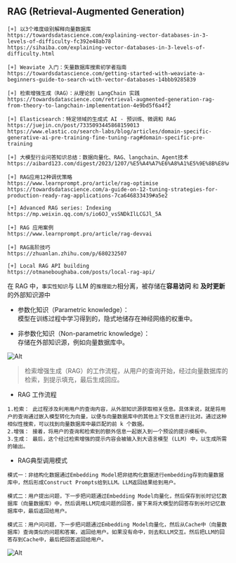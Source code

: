 ## RAG (Retrieval-Augmented Generation)

```
[+] 以3个难度级别解释向量数据库
https://towardsdatascience.com/explaining-vector-databases-in-3-levels-of-difficulty-fc392e48ab78
https://sihaiba.com/explaining-vector-databases-in-3-levels-of-difficulty.html

[+] Weaviate 入门：矢量数据库搜索初学者指南
https://towardsdatascience.com/getting-started-with-weaviate-a-beginners-guide-to-search-with-vector-databases-14bbb9285839

[+] 检索增强生成（RAG）：从理论到 LangChain 实践
https://towardsdatascience.com/retrieval-augmented-generation-rag-from-theory-to-langchain-implementation-4e9bd5f6a4f2

[+] Elasticsearch：特定领域的生成式 AI - 预训练、微调和 RAG
https://juejin.cn/post/7335093445868159013
https://www.elastic.co/search-labs/blog/articles/domain-specific-generative-ai-pre-training-fine-tuning-rag#domain-specific-pre-training

[+] 大模型行业问答知识总结：数据向量化、RAG、langchain、Agent技术
https://aibard123.com/digest/2023/1207/%E5%A4%A7%E6%A8%A1%E5%9E%8B%E8%A1%8C%E4%B8%9A%E9%97%AE%E7%AD%94%E7%9F%A5%E8%AF%86%E6%80%BB%E7%BB%93%E6%95%B0%E6%8D%AE%E5%90%91%E9%87%8F%E5%8C%96RAGlangchainAgent%E6%8A%80%E6%9C%AF/

[+] RAG应用12种调优策略
https://www.learnprompt.pro/article/rag-optimise
https://towardsdatascience.com/a-guide-on-12-tuning-strategies-for-production-ready-rag-applications-7ca646833439#a5e2

[+] Advanced RAG series: Indexing
https://mp.weixin.qq.com/s/io6OJ_vsSNDkIlLCGJl_5A

[+] RAG 应用案例
https://www.learnprompt.pro/article/rag-devvai

[+] RAG高阶技巧
https://zhuanlan.zhihu.com/p/680232507

[+] Local RAG API building
https://otmaneboughaba.com/posts/local-rag-api/
```
在 RAG 中，`事实性知识`与 LLM 的`推理能力`相分离，被存储在**容易访问** 和 **及时更新**的外部知识源中

* 参数化知识（Parametric knowledge）：  
模型在训练过程中学习得到的，隐式地储存在神经网络的权重中。

* 非参数化知识（Non-parametric knowledge）：  
存储在外部知识源，例如向量数据库中。

![Alt](https://baoyu.io/images/rag/retrieval-augmented-generation-rag-from-theory-to-langchain-implementation/1_kSkeaXRvRzbJ9SrFZaMoOg.webp)
> 检索增强生成（RAG）的工作流程，从用户的查询开始，经过向量数据库的检索，到提示填充，最后生成回应。

* RAG 工作流程
```
1.检索： 此过程涉及利用用户的查询内容，从外部知识源获取相关信息。具体来说，就是将用户的查询通过嵌入模型转化为向量，以便与向量数据库中的其他上下文信息进行比对。通过这种相似性搜索，可以找到向量数据库中最匹配的前 k 个数据。
2.增强： 接着，将用户的查询和检索到的额外信息一起嵌入到一个预设的提示模板中。
3.生成： 最后，这个经过检索增强的提示内容会被输入到大语言模型 (LLM) 中，以生成所需的输出。

```
* RAG典型调用模式
```
模式一：非结构化数据通过Embedding Model把非结构化数据进行embedding存到向量数据库中，然后形成Construct Prompts给到LLM。LLM返回结果给到用户。

模式二：用户提出问题，下一步把问题通过Embedding Model向量化，然后保存到长时记忆数据库（向量数据库）中，然后调用LLM完成问题的回答，接下来将大模型的回答存到长时记忆数据库中，最后返回给用户。

模式三：用户问问题，下一步把问题通过Embedding Model向量化，然后从Cache中（向量数据库）查询类似的问题和答案，返回给用户。如果没有命中，则去和LLM交互。然后把LLM的回答存到Cache中，最后把回答返回给用户。
```
![Alt](https://mmbiz.qpic.cn/sz_mmbiz_png/ZQRiaaQzL4WFI4GjsCK7cDars16sgEctWdoicqN90axll0FPCIFAYlibAPgLPLx4IbM8ElnTbpKBGICicUDRVw7Pdw/640?wx_fmt=png)


